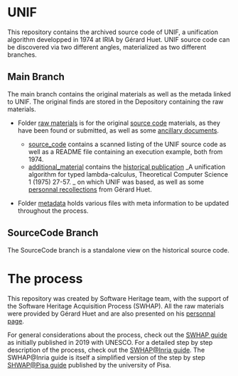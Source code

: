 # UNIF

This repository contains the archived source code of UNIF, a unification algorithm developped in 1974 at IRIA by Gérard Huet. 
UNIF source code can be discovered via two different angles, materialized as two different branches. 

## Main Branch

The main branch contains the original materials as well as the metada linked to UNIF. 
The original finds are stored in the Depository containing the raw materials.
- Folder [raw materials](./raw_materials) is for the original [source code](./raw_materials/source_code) materials, as they have been found or submitted, as well as some [ancillary documents](./raw_materials/additional_material). 
  - [source_code](./raw_materials/source_code) contains a scanned listing of the UNIF source code as well as a README file containing an execution example, both from 1974. 
  - [additional_material](./raw_materials/additional_material) contains the [historical publication](./raw_materials/additional_material/unification_algorithm_typed_lamda_calc.pdf) _A unification algorithm for typed lambda-calculus, 
Theoretical Computer Science 1 (1975) 27-57. _ on which UNIF was based, as well as some [personnal recollections](./raw_materials/additional_material/GH_memoires.pdf) from Gérard Huet. 
  
- Folder [metadata](/.metadata) holds various files with meta information to be updated throughout the process. 


## SourceCode Branch
The SourceCode branch is a standalone view on the historical source code.


# The process

This repository was created by Software Heritage team, with the support of the Software Heritage Acquisition Process (SWHAP). All the raw materials were provided by Gérard Huet and are also presented on his [personnal page](https://pauillac.inria.fr/~huet/soft.html). 

For general considerations about the process, check out the [SWHAP guide](https://www.softwareheritage.org/swhap/) as initially published in 2019 with UNESCO.
For a detailed step by step description of the process, check out the [SWHAP@Inria guide](https://github.com/mathfichen/swhapguide). The SWHAP@Inria guide is itself a simplified version of the step by step [SHWAP@Pisa guide](https://github.com/SoftwareHeritage/swhapguide/blob/master/SWHAP%40Pisa.pdf) published by the university of Pisa.




